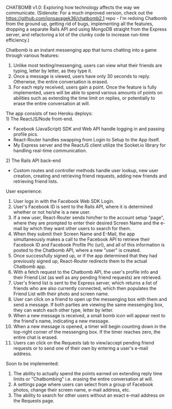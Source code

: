 CHATBOMB v1.0: Exploring how technology affects the way we communicate.
(Sidenote: For a much improved version, check out the https://github.com/jonsavagek36/chatbomb2.1 repo - I'm redoing Chatbomb from the ground up, getting rid of bugs, implementing all the features, dropping a separate Rails API and using MongoDB straight from the Express server, and refactoring a lot of the clunky code to increase run-time efficiency.)

Chatbomb is an instant messenging app that turns chatting into a game through various features:
<ol>
<li>Unlike most texting/messenging, users can view what their friends are typing, letter by letter, as they type it.</li>
<li>Once a message is viewed, users have only 30 seconds to reply.  Otherwise, the entire conversation is erased.</li>
<li>For each reply received, users gain a point.  Once the feature is fully implemented, users will be able to spend
   various amounts of points on abilities such as extending the time limit on replies, or potentially to erase the
   entire conversation at will.</li>
</ol>
The app consists of two Heroku deploys:<br />
1) The ReactJS/Node front-end.
<ul>
<li>Facebook (JavaScript) SDK and Web API handle logging in and passing profile pics.</li>
<li>React-Router handles swapping from Login to Setup to the App itself.</li>
<li>My Express server and the ReactJS client utilize the Socket.io library for handling real-time communication.</li>
</ul>
2) The Rails API back-end
<ul>
<li>Custom routes and controller methods handle user lookup, new user creation, creating and retrieving friend requests, 
adding new friends and retrieving friend lists.</li>
</ul>

User experience:
<ol>
<li>User logs in with the Facebook Web SDK Login.</li>
<li>User's Facebook ID is sent to the Rails API, where it is determined whether or not he/she is a new user.</li>
<li>If a new user, React-Router sends him/her to the account setup "page", where they are prompted to enter their
   desired Screen Name and the e-mail by which they want other users to search for them.</li>
<li>When they submit their Screen Name and E-Mail, the app simultaneously makes a call to the Facebook API to retrieve
   their Facebook ID and Facebook Profile Pic (url), and all of this information is posted to the Chatbomb API,
   where a new "user" is created.</li>
<li>Once successfully signed up, or if the app determined that they had previously signed up, React-Router redirects them
   to the actual Chatbomb app.</li>
<li>With a fetch request to the Chatbomb API, the user's profile info and their Friend List (as well as any pending friend
   requests) are retrieved.</li>
<li>User's friend list is sent to the Express server, which returns a list of friends who are also currently connected, which
   then populates the Friend List with their photo and screen name.</li>
<li>User can click on a friend to open up the messenging box with them and send a message.  If both parties are viewing the
   same messenging box, they can watch each other type, letter by letter.</li>
<li>When a new message is received, a small bomb icon will appear next to the friend's name, indicating a new message.
<li>When a new message is opened, a timer will begin counting down in the top-right corner of the messenging box.  If the        timer reaches zero, the entire chat is erased.</li>
<li>Users can click on the Requests tab to view/accept pending friend requests or to send one of their own by entering a 
    user's e-mail address.</li>
</ol>   
Soon to be implemented:
<ol>
<li>The ability to actually spend the points earned on extending reply time limits or "Chatbombing" i.e. erasing the entire
conversation at will.</li>
<li>A settings page where users can select from a group of Facebook photos, change their screen name, e-mail address, etc.</li>
<li>The ability to search for other users without an exact e-mail address on the Requests page.</li>
</ol>
